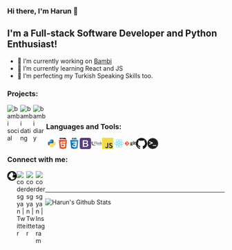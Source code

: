 ### Hi there, I'm Harun 👋

## I'm a Full-stack Software Developer and Python Enthusiast!
- 🔭 I’m currently working on [Bambi][bambi]
- 🌱 I’m currently learning React and JS
- 👯 I’m perfecting my Turkish Speaking Skills too.


### Projects:

[<img align="left" alt="bambi social" width="30px" src="https://www.bambi.app/static/resources/logo.svg" />][bambi]
[<img align="left" alt="bambi dating" width="30px" src="https://neudating.herokuapp.com/static/resources/logo.png" />][dating]
[<img align="left" alt="bambi diary" width="30px" src="https://diaary.herokuapp.com/static/resources/logo.svg" />][diary]


<br />

### Languages and Tools:

<img align="left" alt="Python" width="26px" src="https://raw.githubusercontent.com/github/explore/80688e429a7d4ef2fca1e82350fe8e3517d3494d/topics/python/python.png" />
<img align="left" alt="HTML5" width="26px" src="https://raw.githubusercontent.com/github/explore/80688e429a7d4ef2fca1e82350fe8e3517d3494d/topics/html/html.png" />
<img align="left" alt="CSS3" width="26px" src="https://raw.githubusercontent.com/github/explore/80688e429a7d4ef2fca1e82350fe8e3517d3494d/topics/css/css.png" />
<img align="left" alt="Bootstrap" width="26px" src="https://raw.githubusercontent.com/github/explore/80688e429a7d4ef2fca1e82350fe8e3517d3494d/topics/bootstrap/bootstrap.png" />
<img align="left" alt="Flask" width="26px" src="https://raw.githubusercontent.com/github/explore/80688e429a7d4ef2fca1e82350fe8e3517d3494d/topics/flask/flask.png" />
<img align="left" alt="JavaScript" width="26px" src="https://raw.githubusercontent.com/github/explore/80688e429a7d4ef2fca1e82350fe8e3517d3494d/topics/javascript/javascript.png" />
<img align="left" alt="React" width="26px" src="https://raw.githubusercontent.com/github/explore/80688e429a7d4ef2fca1e82350fe8e3517d3494d/topics/react/react.png" />
<img align="left" alt="Git" width="26px" src="https://raw.githubusercontent.com/github/explore/80688e429a7d4ef2fca1e82350fe8e3517d3494d/topics/git/git.png" />
<img align="left" alt="GitHub" width="26px" src="https://raw.githubusercontent.com/github/explore/78df643247d429f6cc873026c0622819ad797942/topics/github/github.png" />
<img align="left" alt="Terminal" width="26px" src="https://raw.githubusercontent.com/github/explore/80688e429a7d4ef2fca1e82350fe8e3517d3494d/topics/terminal/terminal.png" />

<br />

### Connect with me:

[<img align="left" alt="bambi.app" width="22px" src="https://raw.githubusercontent.com/iconic/open-iconic/master/svg/globe.svg" />][bambi]
[<img align="left" alt="codersgyan | Twitter" width="22px" src="https://cdn.jsdelivr.net/npm/simple-icons@v3/icons/twitter.svg" />][twitter]
[<img align="left" alt="codersgyan | Twitter" width="22px" src="https://cdn.jsdelivr.net/npm/simple-icons@v3/icons/facebook.svg" />][facebook]
[<img align="left" alt="codersgyan | Instagram" width="22px" src="https://cdn.jsdelivr.net/npm/simple-icons@v3/icons/instagram.svg" />][instagram]

<br />
<br />

---

<img align="left" alt="Harun's Github Stats" src="https://github-readme-stats.vercel.app/api?username=harunmohamed&show_icons=true&hide_border=true" />

[bambi]: https://www.bambi.app
[twitter]: https://twitter.com/harunnmohamed
[facebook]: https://www.facebook.com/harrunnmohamed
[instagram]: https://www.instagram.com/harunnmohamed
[dating]: https://www.neudating.herokuapp.com
[diary]: https://www.diaary.herokuapp.com
